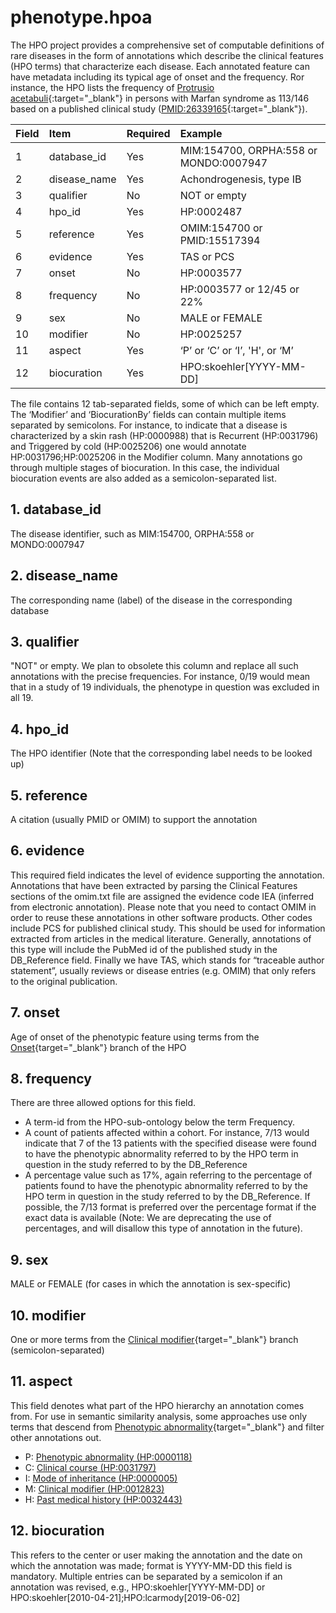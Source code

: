 # phenotype.hpoa

The HPO project provides a comprehensive set of computable definitions of rare diseases in the form of annotations which describe the clinical features (HPO terms) that characterize each disease. Each annotated feature can have metadata including its typical age of onset and the frequency. Ror instance, the HPO lists the frequency of [Protrusio acetabuli](https://hpo.jax.org/app/browse/term/HP:0003179){:target="\_blank"}  in persons with Marfan syndrome as 113/146 based on a published clinical study ([PMID:26339165](https://pubmed.ncbi.nlm.nih.gov/26339165/){:target="\_blank"}).



| Field | Item          | Required | Example                                 |
| :---- | :-------------| :--------| :---------------------------------------|
| 1 	| database_id	| Yes      | MIM:154700, ORPHA:558 or MONDO:0007947  |
|  2	| disease_name 	| Yes      | Achondrogenesis, type IB                |
|  3	| qualifier	    | No       | NOT or empty                            |
|  4	| hpo_id	    | Yes      | HP:0002487                              |
|  5	| reference	    | Yes      | OMIM:154700 or PMID:15517394            |
|  6	| evidence	    | Yes      | TAS or PCS                              |
|  7	| onset  	    | No       | HP:0003577                              |
|  8	| frequency  	| No       | HP:0003577 or 12/45 or 22%              |
|  9	| sex  	        | No       | MALE or FEMALE                          |
| 10 	| modifier 	    | No       | HP:0025257                              |
|  11	| aspect        | Yes      | ‘P’ or ‘C’ or ‘I’, 'H', or ‘M’          |
| 12    | biocuration   | Yes      | HPO:skoehler[YYYY-MM-DD]                |


The file contains 12 tab-separated fields, some of which can be left empty. The ‘Modifier’ and ‘BiocurationBy’ fields can contain multiple items separated by semicolons. For instance, to indicate that a disease is characterized by a skin rash (HP:0000988) that is Recurrent (HP:0031796) and Triggered by cold (HP:0025206) one would annotate HP:0031796;HP:0025206 in the Modifier column. Many annotations go through multiple stages of biocuration. In this case, the individual biocuration events are also added as a semicolon-separated list.


## 1. database_id
The disease identifier, such as MIM:154700, ORPHA:558 or MONDO:0007947  

## 2. disease_name
The corresponding name (label) of the disease in the corresponding database

## 3. qualifier
"NOT" or empty. We plan to obsolete this column and replace all such annotations with the precise frequencies. For instance, 0/19 would mean that in a study of 19 individuals, the phenotype in question was excluded in all 19.

## 4. hpo_id
The HPO identifier (Note that the corresponding label needs to be looked up)

## 5. reference
A citation (usually PMID or OMIM) to support the annotation

## 6. evidence
This required field indicates the level of evidence supporting the annotation. Annotations that have been extracted by parsing the Clinical Features sections of the omim.txt file are assigned the evidence code IEA (inferred from electronic annotation). Please note that you need to contact OMIM in order to reuse these annotations in other software products. Other codes include PCS for published clinical study. This should be used for information extracted from articles in the medical literature. Generally, annotations of this type will include the PubMed id of the published study in the DB_Reference field. Finally we have TAS, which stands for “traceable author statement”, usually reviews or disease entries (e.g. OMIM) that only refers to the original publication.

## 7. onset
Age of onset of the phenotypic feature using terms from the [Onset](https://hpo.jax.org/browse/term/HP:0003674){target="_blank"} branch of the HPO

## 8. frequency
There are three allowed options for this field.
- A term-id from the HPO-sub-ontology below the term Frequency.
- A count of patients affected within a cohort. For instance, 7/13 would indicate that 7 of the 13 patients with the specified disease were found to have the phenotypic abnormality referred to by the HPO term in question in the study referred to by the DB_Reference
- A percentage value such as 17%, again referring to the percentage of patients found to have the phenotypic abnormality referred to by the HPO term in question in the study referred to by the DB_Reference. If possible, the 7/13 format is preferred over the percentage format if the exact data is available (Note: We are deprecating the use of percentages, and will disallow this type of annotation in the future).

## 9. sex
MALE or FEMALE  (for cases in which the annotation is sex-specific)

## 10. modifier
One or more terms from the [Clinical modifier](https://hpo.jax.org/browse/term/HP:0012823){target="_blank"}  branch (semicolon-separated)

## 11. aspect
This field denotes what part of the HPO hierarchy an annotation comes from. For use in semantic similarity analysis, some approaches use only terms that descend from [Phenotypic abnormality](https://hpo.jax.org/browse/term/HP:0000118){target="_blank"} and filter other annotations out.

- P:  [Phenotypic abnormality (HP:0000118)](https://hpo.jax.org/browse/term/HP:0000118)
- C: [Clinical course (HP:0031797)](https://hpo.jax.org/browse/term/HP:0031797)
- I: [Mode of inheritance (HP:0000005)](https://hpo.jax.org/browse/term/HP:0000005)
- M: [Clinical modifier (HP:0012823)](https://hpo.jax.org/browse/term/HP:0012823)
- H: [Past medical history (HP:0032443)](https://hpo.jax.org/browse/term/HP:0032443)


## 12. biocuration
This refers to the center or user making the annotation and the date on which the annotation was made; format is YYYY-MM-DD this field is mandatory. Multiple entries can be separated by a semicolon if an annotation was revised, e.g., HPO:skoehler[YYYY-MM-DD] or HPO:skoehler[2010-04-21];HPO:lcarmody[2019-06-02]
 